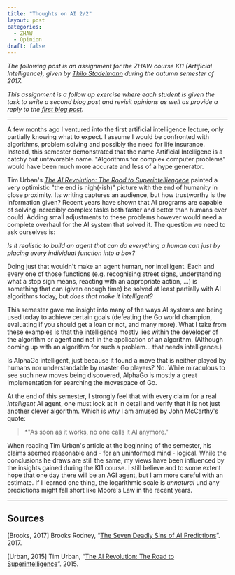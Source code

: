 ```yaml
---
title: "Thoughts on AI 2/2"
layout: post
categories:
  - ZHAW
  - Opinion
draft: false
---
```


*The following post is an assignment for the ZHAW course KI1 (Artificial Intelligence), given by [Thilo Stadelmann](http://stdm.github.io) during the autumn semester of 2017.*

*This assignment is a follow up exercise where each student is given the task to write a second blog post and revisit opinions as well as provide a reply to the [first blog post](../thoughts-on-ai).*

---

A few months ago I ventured into the first artificial intelligence lecture, only partially knowing what to expect. I assume I would be confronted with algorithms, problem solving and possibly the need for life insurance. Instead, this semester demonstrated that the name Artificial Intelligene is a catchy but unfavorable name. "Algorithms for complex computer problems" would have been much more accurate and less of a hype generator.

Tim Urban's *[The AI Revolution: The Road to Superintelliengece](https://waitbutwhy.com/2015/01/artificial-intelligence-revolution-1.html)* painted a very optimistic "the end is nigh(-ish)" picture with the end of humanity in close proximity. Its writing captures an audience, but how trustworthy is the information given? Recent years have shown that AI programs are capable of solving incredibly complex tasks both faster and better than humans ever could. Adding small adjustments to these problems however would need a complete overhaul for the AI system that solved it. The question we need to ask ourselves is:

*Is it realistic to build an agent that can do everything a human can just by placing every individual function into a box?*

Doing just that wouldn't make an agent human, nor intelligent. Each and every one of those functions (e.g. recognising street signs, understanding what a stop sign means, reacting with an appropriate action, ...) is something that can (given enough time) be solved at least partially with AI algorithms today, but *does that make it intelligent?*

This semester gave me insight into many of the ways AI systems are being used today to achieve certain goals (defeating the Go world champion, evaluating if you should get a loan or not, and many more). What I take from these examples is that the intelligence mostly lies within the developer of the algorithm or agent and not in the application of an algorithm. (Although coming up with an algorithm for such a problem... that needs intelligence.)

Is AlphaGo intelligent, just because it found a move that is neither played by humans nor understandable by master Go players? No. While miraculous to see such new moves being discovered, AlphaGo is mostly a great implementation for searching the movespace of Go.

At the end of this semester, I strongly feel that with every claim for a real *intelligent* AI agent, one must look at it in detail and verify that it is not just another clever algorithm. Which is why I am amused by John McCarthy's quote:

> *"As soon as it works, no one calls it AI anymore."

When reading Tim Urban's article at the beginning of the semester, his claims seemed reasonable and - for an uninformed mind - logical. While the conclusions he draws are still the same, my views have been influenced by the insights gained during the KI1 course. I still believe and to some extent hope that one day there will be an AGI agent, but I am more careful with an estimate. If I learned one thing, the logarithmic scale is *unnatural* und any predictions might fall short like Moore's Law in the recent years.

---

## Sources
[Brooks, 2017] Brooks Rodney, “[The Seven Deadly Sins of AI Predictions](https://www.technologyreview.com/s/609048/the-seven-deadly-sins-of-ai-predictions/)”. 2017.

[Urban, 2015] Tim Urban, “[The AI Revolution: The Road to Superintelligence](https://waitbutwhy.com/2015/01/artificial-intelligence-revolution-1.html)”. 2015.
